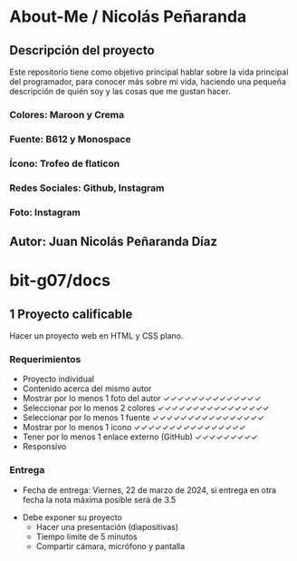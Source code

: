 # About-Me / Nicolás Peñaranda

## Descripción del proyecto
Este repositorio tiene como objetivo principal hablar sobre la vida principal del programador, para conocer más sobre mi vida, haciendo una pequeña descripción de quién soy y las cosas que me gustan hacer.

### Colores: Maroon y Crema
### Fuente: B612 y Monospace
### Ícono: Trofeo de flaticon
### Redes Sociales: Github, Instagram
### Foto: Instagram

## Autor: Juan Nicolás Peñaranda Díaz


# bit-g07/docs
## 1 Proyecto calificable
Hacer un proyecto web en HTML y CSS plano.
### Requerimientos
- Proyecto individual
- Contenido acerca del mismo autor
- Mostrar por lo menos 1 foto del autor ✓✓✓✓✓✓✓✓✓✓✓✓✓✓
- Seleccionar por lo menos 2 colores ✓✓✓✓✓✓✓✓✓✓✓✓✓✓✓✓
- Seleccionar por lo menos 1 fuente  ✓✓✓✓✓✓✓✓✓✓✓✓✓✓✓✓
- Mostrar por lo menos 1 icono       ✓✓✓✓✓✓✓✓✓✓✓✓✓✓✓✓
- Tener por lo menos 1 enlace externo (GitHub) ✓✓✓✓✓✓✓✓✓
- Responsivo
### Entrega
- Fecha de entrega: Viernes, 22 de marzo de 2024, si entrega en otra fecha la nota máxima posible será de 3.5
* Debe exponer su proyecto
  - Hacer una presentación (diapositivas)
  - Tiempo límite de 5 minutos
  - Compartir cámara, micrófono y pantalla
